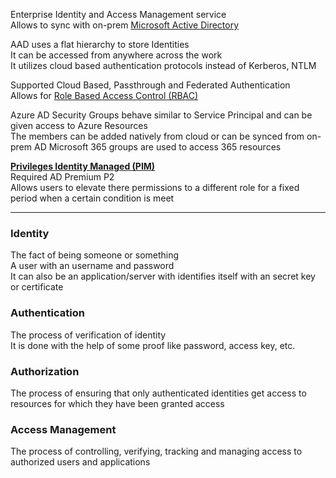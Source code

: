 Enterprise Identity and Access Management service  
Allows to sync with on-prem [Microsoft Active Directory](../../../Operating%20System/Windows/Microsoft%20Active%20Directory/Microsoft%20Active%20Directory.md)

AAD uses a flat hierarchy to store Identities  
It can be accessed from anywhere across the work  
It utilizes cloud based authentication protocols instead of Kerberos, NTLM

Supported Cloud Based, Passthrough and Federated Authentication  
Allows for [Role Based Access Control (RBAC)](Role%20Based%20Access%20Control%20(RBAC).md)

Azure AD Security Groups behave similar to Service Principal and can be given access to  Azure Resources  
The members can be added natively from cloud or can be synced from on-prem AD
Microsoft 365 groups are used to access 365 resources

**<u>Privileges Identity Managed (PIM)</u>**  
Required AD Premium P2    
Allows users to elevate there permissions to a different role for a fixed period when a certain condition is meet

---

### Identity

The fact of being someone or something  
A user with an username and password  
It can also be an application/server with identifies itself with an secret key or certificate

### Authentication

The process of verification of identity  
It is done with the help of some proof like password, access key, etc.

### Authorization

The process of ensuring that only authenticated identities get access to resources for which they have been granted access

### Access Management

The process of controlling, verifying, tracking and managing access to authorized users and applications
